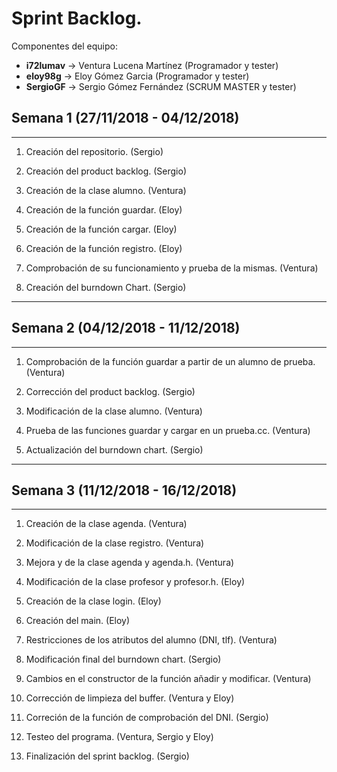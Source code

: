 # Sprint Backlog.  

Componentes del equipo:
- **i72lumav** -> Ventura Lucena Martínez (Programador y tester)
- **eloy98g** -> Eloy Gómez Garcia (Programador y tester)
- **SergioGF** -> Sergio Gómez Fernández (SCRUM MASTER y tester)


## Semana 1 (27/11/2018 - 04/12/2018)
---
1. Creación del repositorio. (Sergio)


2. Creación del product backlog. (Sergio)


3. Creación de la clase alumno. (Ventura)


4. Creación de la función guardar. (Eloy)


5. Creación de la función cargar. (Eloy)


6. Creación de la función registro. (Eloy)


7. Comprobación de su funcionamiento y prueba de la mismas. (Ventura)


8. Creación del burndown Chart. (Sergio)



---


## Semana 2 (04/12/2018 - 11/12/2018)
---

1. Comprobación de la función guardar a partir de un alumno de prueba. (Ventura)


2. Corrección del product backlog. (Sergio)


3. Modificación de la clase alumno. (Ventura)


4. Prueba de las funciones guardar y cargar en un prueba.cc. (Ventura)


5. Actualización del burndown chart. (Sergio)

---


## Semana 3 (11/12/2018 - 16/12/2018)
---

1. Creación de la clase agenda. (Ventura)


2. Modificación de la clase registro. (Ventura)


3. Mejora y de la clase agenda y agenda.h. (Ventura)


4. Modificación de la clase profesor y profesor.h. (Eloy)


5. Creación de la clase login. (Eloy)


6. Creación del main. (Eloy)


7. Restricciones de los atributos del alumno (DNI, tlf). (Ventura)


8. Modificación final del burndown chart. (Sergio)


9. Cambios en el constructor de la función añadir y modificar. (Ventura)


10. Corrección de limpieza del buffer. (Ventura y Eloy)


11. Correción de la función de comprobación del DNI. (Sergio)


12. Testeo del programa. (Ventura, Sergio y Eloy)


13. Finalización del sprint backlog. (Sergio)